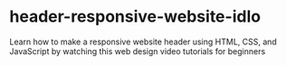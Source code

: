 # header-responsive-website-idlo
Learn how to make a responsive website header using HTML, CSS, and JavaScript by watching this web design video tutorials for beginners

